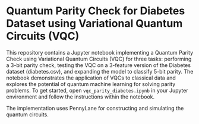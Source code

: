 # Quantum Parity Check for Diabetes Dataset using Variational Quantum Circuits (VQC)

This repository contains a Jupyter notebook implementing a Quantum Parity Check using Variational Quantum Circuits (VQC) for three tasks: performing a 3-bit parity check, testing the VQC on a 3-feature version of the Diabetes dataset (diabetes.csv), and expanding the model to classify 5-bit parity. The notebook demonstrates the application of VQCs to classical data and explores the potential of quantum machine learning for solving parity problems. To get started, open `vqc_parity_diabetes.ipynb` in your Jupyter environment and follow the instructions within the notebook.

The implementation uses PennyLane for constructing and simulating the quantum circuits.
